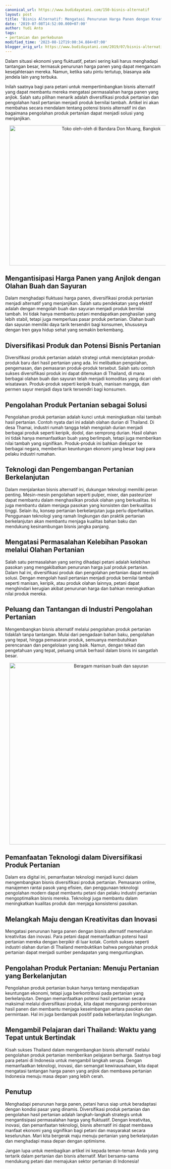 ```yaml
---
canonical_url: https://www.budidayatani.com/150-bisnis-alternatif
layout: post
title: 'Bisnis Alternatif: Mengatasi Penurunan Harga Panen dengan Kreativitas'
date: '2019-07-08T14:52:00.000+07:00'
author: Yudi Anto
tags:
- pertanian dan perkebunan
modified_time: '2023-08-12T19:00:34.884+07:00'
blogger_orig_url: https://www.budidayatani.com/2019/07/bisnis-alternatif-untuk-mengantisipasi.html
---
```


<p>Dalam situasi ekonomi yang fluktuatif, petani sering kali harus menghadapi tantangan besar, termasuk penurunan harga panen yang dapat mengancam kesejahteraan mereka. Namun, ketika satu pintu tertutup, biasanya ada jendela lain yang terbuka.</p><p>Inilah saatnya bagi para petani untuk mempertimbangkan bisnis alternatif yang dapat membantu mereka mengatasi permasalahan harga panen yang anjlok. Salah satu pilihan menarik adalah diversifikasi produk pertanian dan pengolahan hasil pertanian menjadi produk bernilai tambah. Artikel ini akan membahas secara mendalam tentang potensi bisnis alternatif ini dan bagaimana pengolahan produk pertanian dapat menjadi solusi yang menjanjikan.</p><div class="separator" style="clear: both; text-align: center;"><a href="https://blogger.googleusercontent.com/img/b/R29vZ2xl/AVvXsEjeHU3I8PMsaEEGVaHXps4NZ7NAdc6oVcErph44VbS0kNW8T8SAZg_rk16_9Pr0uBqqn-27o_9lzi2sTxMPBfeqmuvz4M44eoqUgkqLNO5SZ-VFJ7F1vIQPRpwM_ow7eX3skTQGtKjWq6MUSvw0z8QCvdv_v_zUeOecrFYUMzl5vWZIOBfTGa4nhe8HD5BR/s800/manisan_800x562.jpg" imageanchor="1" style="margin-left: 1em; margin-right: 1em;"><img alt="Toko oleh-oleh di Bandara Don Muang, Bangkok" border="0" data-original-height="562" data-original-width="800" height="450" src="https://blogger.googleusercontent.com/img/b/R29vZ2xl/AVvXsEjeHU3I8PMsaEEGVaHXps4NZ7NAdc6oVcErph44VbS0kNW8T8SAZg_rk16_9Pr0uBqqn-27o_9lzi2sTxMPBfeqmuvz4M44eoqUgkqLNO5SZ-VFJ7F1vIQPRpwM_ow7eX3skTQGtKjWq6MUSvw0z8QCvdv_v_zUeOecrFYUMzl5vWZIOBfTGa4nhe8HD5BR/w640-h450/manisan_800x562.jpg" width="640" /></a></div><h2>Mengantisipasi Harga Panen yang Anjlok dengan Olahan Buah dan Sayuran</h2><p>Dalam menghadapi fluktuasi harga panen, diversifikasi produk pertanian menjadi alternatif yang menjanjikan. Salah satu pendekatan yang efektif adalah dengan mengolah buah dan sayuran menjadi produk bernilai tambah. Ini tidak hanya membantu petani mendapatkan penghasilan yang lebih stabil, tetapi juga memperluas pasar produk pertanian. Olahan buah dan sayuran memiliki daya tarik tersendiri bagi konsumen, khususnya dengan tren gaya hidup sehat yang semakin berkembang.</p><h2>Diversifikasi Produk dan Potensi Bisnis Pertanian</h2><p>Diversifikasi produk pertanian adalah strategi untuk menciptakan produk-produk baru dari hasil pertanian yang ada. Ini melibatkan pengolahan, pengemasan, dan pemasaran produk-produk tersebut. Salah satu contoh sukses diversifikasi produk ini dapat ditemukan di Thailand, di mana berbagai olahan buah dan sayuran telah menjadi komoditas yang dicari oleh wisatawan. Produk-produk seperti keripik buah, manisan mangga, dan permen sayur menjadi daya tarik tersendiri bagi konsumen.</p><h2>Pengolahan Produk Pertanian sebagai Solusi</h2><p>Pengolahan produk pertanian adalah kunci untuk meningkatkan nilai tambah hasil pertanian. Contoh nyata dari ini adalah olahan durian di Thailand. Di desa Thamai, industri rumah tangga telah mengolah durian menjadi berbagai produk seperti keripik, dodol, dan semprong durian. Hasil olahan ini tidak hanya memanfaatkan buah yang berlimpah, tetapi juga memberikan nilai tambah yang signifikan. Produk-produk ini bahkan diekspor ke berbagai negara, memberikan keuntungan ekonomi yang besar bagi para pelaku industri rumahan.</p><h2>Teknologi dan Pengembangan Pertanian Berkelanjutan</h2><p>Dalam menjalankan bisnis alternatif ini, dukungan teknologi memiliki peran penting. Mesin-mesin pengolahan seperti pulper, mixer, dan pasteurizer dapat membantu dalam menghasilkan produk olahan yang berkualitas. Ini juga membantu dalam menjaga pasokan yang konsisten dan berkualitas tinggi. Selain itu, konsep pertanian berkelanjutan juga perlu diperhatikan. Penggunaan teknologi yang ramah lingkungan dan praktik pertanian berkelanjutan akan membantu menjaga kualitas bahan baku dan mendukung kesinambungan bisnis jangka panjang.</p><h2>Mengatasi Permasalahan Kelebihan Pasokan melalui Olahan Pertanian</h2><p>Salah satu permasalahan yang sering dihadapi petani adalah kelebihan pasokan yang mengakibatkan penurunan harga jual produk pertanian. Dalam hal ini, diversifikasi produk dan pengolahan pertanian dapat menjadi solusi. Dengan mengolah hasil pertanian menjadi produk bernilai tambah seperti manisan, keripik, atau produk olahan lainnya, petani dapat menghindari kerugian akibat penurunan harga dan bahkan meningkatkan nilai produk mereka.</p><h2>Peluang dan Tantangan di Industri Pengolahan Pertanian</h2><p>Mengembangkan bisnis alternatif melalui pengolahan produk pertanian tidaklah tanpa tantangan. Mulai dari pengadaan bahan baku, pengolahan yang tepat, hingga pemasaran produk, semuanya membutuhkan perencanaan dan pengelolaan yang baik. Namun, dengan tekad dan pengetahuan yang tepat, peluang untuk berhasil dalam bisnis ini sangatlah besar.</p><div class="separator" style="clear: both; text-align: center;"><a href="https://blogger.googleusercontent.com/img/b/R29vZ2xl/AVvXsEid7r0qhjBGuCN2GiROcN2tSiNukx35GkhcELOOMXj6faYsciJwFSPIby8PmWxwkTV7Z1zC50tcbk4y3qSNQAmZ6lb_tZqTBjfGonCGvw1yVzmeBXnLIE-iizZHh7IkmUiPcNfZiKMSjTd5wZLHReyj7WPy4NYYdxk319taGWGUJaZBv1BSbTwWDeaz6qmw/s658/manisan_658x600.jpg" imageanchor="1" style="margin-left: 1em; margin-right: 1em;"><img alt="Beragam manisan buah dan sayuran" border="0" data-original-height="600" data-original-width="658" height="584" src="https://blogger.googleusercontent.com/img/b/R29vZ2xl/AVvXsEid7r0qhjBGuCN2GiROcN2tSiNukx35GkhcELOOMXj6faYsciJwFSPIby8PmWxwkTV7Z1zC50tcbk4y3qSNQAmZ6lb_tZqTBjfGonCGvw1yVzmeBXnLIE-iizZHh7IkmUiPcNfZiKMSjTd5wZLHReyj7WPy4NYYdxk319taGWGUJaZBv1BSbTwWDeaz6qmw/w640-h584/manisan_658x600.jpg" width="640" /></a></div><h2>Pemanfaatan Teknologi dalam Diversifikasi Produk Pertanian</h2><p>Dalam era digital ini, pemanfaatan teknologi menjadi kunci dalam mengembangkan bisnis diversifikasi produk pertanian. Pemasaran online, manajemen rantai pasok yang efisien, dan penggunaan teknologi pengolahan modern dapat membantu petani dan pelaku industri pertanian mengoptimalkan bisnis mereka. Teknologi juga membantu dalam meningkatkan kualitas produk dan menjaga konsistensi pasokan.</p><h2>Melangkah Maju dengan Kreativitas dan Inovasi</h2><p>Mengatasi penurunan harga panen dengan bisnis alternatif memerlukan kreativitas dan inovasi. Para petani dapat memanfaatkan potensi hasil pertanian mereka dengan berpikir di luar kotak. Contoh sukses seperti industri olahan durian di Thailand membuktikan bahwa pengolahan produk pertanian dapat menjadi sumber pendapatan yang menguntungkan.</p><h2>Pengolahan Produk Pertanian: Menuju Pertanian yang Berkelanjutan</h2><p>Pengolahan produk pertanian bukan hanya tentang mendapatkan keuntungan ekonomi, tetapi juga berkontribusi pada pertanian yang berkelanjutan. Dengan memanfaatkan potensi hasil pertanian secara maksimal melalui diversifikasi produk, kita dapat mengurangi pemborosan hasil panen dan membantu menjaga keseimbangan antara pasokan dan permintaan. Hal ini juga berdampak positif pada keberlanjutan lingkungan.</p><h2>Mengambil Pelajaran dari Thailand: Waktu yang Tepat untuk Bertindak</h2><p>Kisah sukses Thailand dalam mengembangkan bisnis alternatif melalui pengolahan produk pertanian memberikan pelajaran berharga. Saatnya bagi para petani di Indonesia untuk mengambil langkah serupa. Dengan memanfaatkan teknologi, inovasi, dan semangat kewirausahaan, kita dapat mengatasi tantangan harga panen yang anjlok dan membawa pertanian Indonesia menuju masa depan yang lebih cerah.</p><h2>Penutup</h2><p>Menghadapi penurunan harga panen, petani harus siap untuk beradaptasi dengan kondisi pasar yang dinamis. Diversifikasi produk pertanian dan pengolahan hasil pertanian adalah langkah-langkah strategis untuk mengantisipasi permasalahan harga yang fluktuatif. Dengan kreativitas, inovasi, dan pemanfaatan teknologi, bisnis alternatif ini dapat membawa manfaat ekonomi yang signifikan bagi petani dan masyarakat secara keseluruhan. Mari kita bergerak maju menuju pertanian yang berkelanjutan dan menghadapi masa depan dengan optimisme.</p><p>Jangan lupa untuk membagikan artikel ini kepada teman-teman Anda yang tertarik dalam pertanian dan bisnis alternatif. Mari bersama-sama mendukung petani dan memajukan sektor pertanian di Indonesia!</p>